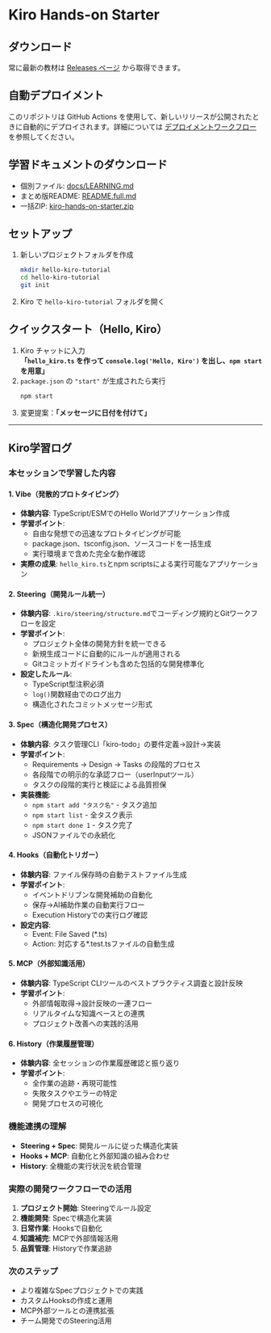 # Kiro Hands-on Starter

## ダウンロード

常に最新の教材は [Releases ページ](../../releases/latest) から取得できます。

## 自動デプロイメント

このリポジトリは GitHub Actions を使用して、新しいリリースが公開されたときに自動的にデプロイされます。詳細については [デプロイメントワークフロー](.github/workflows/release-deploy.yml) を参照してください。

## 学習ドキュメントのダウンロード
- 個別ファイル: [docs/LEARNING.md](docs/LEARNING.md)
- まとめ版README: [README.full.md](README.full.md)
- 一括ZIP: [kiro-hands-on-starter.zip](kiro-hands-on-starter.zip)

## セットアップ
1. 新しいプロジェクトフォルダを作成
   ```bash
   mkdir hello-kiro-tutorial
   cd hello-kiro-tutorial
   git init
   ```
2. Kiro で `hello-kiro-tutorial` フォルダを開く

## クイックスタート（Hello, Kiro）
1. Kiro チャットに入力  
   **「`hello_kiro.ts` を作って `console.log('Hello, Kiro')` を出し、`npm start` を用意」**
2. `package.json` の `"start"` が生成されたら実行  
   ```bash
   npm start
   ```
3. 変更提案：**「メッセージに日付を付けて」**

---

## Kiro学習ログ

### 本セッションで学習した内容

#### 1. Vibe（発散的プロトタイピング）
- **体験内容**: TypeScript/ESMでのHello Worldアプリケーション作成
- **学習ポイント**: 
  - 自由な発想での迅速なプロトタイピングが可能
  - package.json、tsconfig.json、ソースコードを一括生成
  - 実行環境まで含めた完全な動作確認
- **実際の成果**: `hello_kiro.ts`とnpm scriptsによる実行可能なアプリケーション

#### 2. Steering（開発ルール統一）
- **体験内容**: `.kiro/steering/structure.md`でコーディング規約とGitワークフローを設定
- **学習ポイント**:
  - プロジェクト全体の開発方針を統一できる
  - 新規生成コードに自動的にルールが適用される
  - Gitコミットガイドラインも含めた包括的な開発標準化
- **設定したルール**:
  - TypeScript型注釈必須
  - `log()`関数経由でのログ出力
  - 構造化されたコミットメッセージ形式

#### 3. Spec（構造化開発プロセス）
- **体験内容**: タスク管理CLI「kiro-todo」の要件定義→設計→実装
- **学習ポイント**:
  - Requirements → Design → Tasks の段階的プロセス
  - 各段階での明示的な承認フロー（userInputツール）
  - タスクの段階的実行と検証による品質担保
- **実装機能**:
  - `npm start add "タスク名"` - タスク追加
  - `npm start list` - 全タスク表示
  - `npm start done 1` - タスク完了
  - JSONファイルでの永続化

#### 4. Hooks（自動化トリガー）
- **体験内容**: ファイル保存時の自動テストファイル生成
- **学習ポイント**:
  - イベントドリブンな開発補助の自動化
  - 保存→AI補助作業の自動実行フロー
  - Execution Historyでの実行ログ確認
- **設定内容**:
  - Event: File Saved (*.ts)
  - Action: 対応する*.test.tsファイルの自動生成

#### 5. MCP（外部知識活用）
- **体験内容**: TypeScript CLIツールのベストプラクティス調査と設計反映
- **学習ポイント**:
  - 外部情報取得→設計反映の一連フロー
  - リアルタイムな知識ベースとの連携
  - プロジェクト改善への実践的活用

#### 6. History（作業履歴管理）
- **体験内容**: 全セッションの作業履歴確認と振り返り
- **学習ポイント**:
  - 全作業の追跡・再現可能性
  - 失敗タスクやエラーの特定
  - 開発プロセスの可視化

### 機能連携の理解
- **Steering + Spec**: 開発ルールに従った構造化実装
- **Hooks + MCP**: 自動化と外部知識の組み合わせ
- **History**: 全機能の実行状況を統合管理

### 実際の開発ワークフローでの活用
1. **プロジェクト開始**: Steeringでルール設定
2. **機能開発**: Specで構造化実装
3. **日常作業**: Hooksで自動化
4. **知識補完**: MCPで外部情報活用
5. **品質管理**: Historyで作業追跡

### 次のステップ
- より複雑なSpecプロジェクトでの実践
- カスタムHooksの作成と運用
- MCP外部ツールとの連携拡張
- チーム開発でのSteering活用
